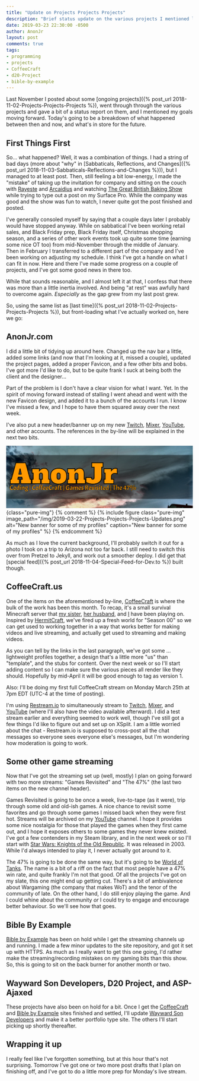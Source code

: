 ```yaml
---
title: "Update on Projects Projects Projects"
description: "Brief status update on the various projects I mentioned last year, and why my last post was back in November."
date: 2019-03-23 22:30:00 -0500
author: AnonJr
layout: post
comments: true
tags:
- programming
- projects
- CoffeeCraft
- d20-Project
- bible-by-example
---
```


Last November I posted about some [ongoing projects]({% post_url 2018-11-02-Projects-Projects-Projects %}), went through through the various projects and gave a bit of a status report on them, and I mentioned my goals moving forward. Today's going to be a breakdown of what happened between then and now, and what's in store for the future.
<!--more-->
## First Things First
So&hellip; what happened? Well, it was a combination of things. I had a string of bad days (more about "why" in [Sabbaticals, Reflections, and Changes]({% post_url 2018-11-03-Sabbaticals-Reflections-and-Changes %})), but I managed to at least post. Then, still feeling a bit low-energy, I made the "mistake" of taking up the invitation for company and sitting on the couch with [Rayeste][1] and [ Arcaidius][2] and watching [The Great British Baking Show](http://www.pbs.org/food/shows/great-british-baking-show/) while trying to type out a post on my Surface Pro. While the company was good and the show was fun to watch, I never quite got the post finished and posted.

I've generally consoled myself by saying that a couple days later I probably would have stopped anyway. While on sabbatical I've been working retail sales, and Black Friday prep, Black Friday itself, Christmas shopping season, and a series of other work events took up quite some time (earning some nice OT too) from mid-November through the middle of January. Then in February I transferred to a different part of the company and I've been working on adjusting my schedule. I think I've got a handle on what I can fit in now. Here and there I've made some progress on a couple of projects, and I've got some good news in there too.

While that sounds reasonable, and I almost left it at that, I confess that there was more than a little inertia involved. And being "at rest" was awfully hard to overcome again. *Especially* as the gap grew from my last post grew.

So, using the same list as [last time]({% post_url 2018-11-02-Projects-Projects-Projects %}), but front-loading what I've actually worked on, here we go:

## AnonJr.com
I did a little bit of tidying up around here. Changed up the nav bar a little, added some links (and now that I'm looking at it, missed a couple), updated the project pages, added a proper Favicon, and a few other bits and bobs. I've got more I'd like to do, but to be quite frank I suck at being both the client and the designer&hellip;

Part of the problem is I don't have a clear vision for what I want. Yet. In the spirit of moving forward instead of stalling I went ahead and went with the new Favicon design, and added it to a bunch of the accounts I run. I know I've missed a few, and I hope to have them squared away over the next week.

I've also put a new header/banner up on my new [Twitch](https://www.twitch.tv/anonjr_live), [Mixer](https://mixer.com/AnonJr_Live?vod=91997262), [YouTube](https://www.youtube.com/channel/UCXafqhKHbkSUIrq0LAuu0tw), and other accounts. The references in the by-line will be explained in the next two bits.

![New banner for some of my profiles](/img/2019-03-22-Projects-Projects-Projects-Updates.png 'New banner for some of my profiles'){class="pure-img"}
{% comment %}
{% include figure class="pure-img" image_path="/img/2019-03-22-Projects-Projects-Projects-Updates.png" alt="New banner for some of my profiles" caption="New banner for some of my profiles" %}
{% endcomment %}

As much as I love the current background, I'll probably switch it out for a photo I took on a trip to Arizona not too far back. I still need to switch this over from Pretzel to Jekyll, and work out a smoother deploy. I did get that [special feed]({% post_url 2018-11-04-Special-Feed-for-Dev.to %}) built though.

## CoffeeCraft.us
One of the items on the aforementioned by-line, [CoffeeCraft](https://www.coffeecraft.us/) is where the bulk of the work has been this month. To recap, it's a small survival Minecraft server that [my sister][1], [her husband][2], and [I][3] have been playing on. Inspired by [HermitCraft](http://hermitcraft.com/), we've fired up a fresh world for "Season 00" so we can get used to working together in a way that works better for making videos and live streaming, and actually get used to streaming and making videos.

As you can tell by the links in the last paragraph, we've got some &hellip; lightweight profiles together, a design that's a little more "us" than "template", and the stubs for content. Over the next week or so I'll start adding content so I can make sure the various pieces all render like they should. Hopefully by mid-April it will be good enough to tag as version 1.

Also: I'll be doing my first full CoffeeCraft stream on Monday March 25th at 7pm EDT (UTC-4 at the time of posting).

I'm using [Restream.io](https://restream.io) to simultaneously stream to [Twitch](https://www.twitch.tv/anonjr_live), [Mixer](https://mixer.com/AnonJr_Live?vod=91997262), and [YouTube](https://www.youtube.com/channel/UCXafqhKHbkSUIrq0LAuu0tw) (where I'll also have the video available afterward). I did a test stream earlier and everything seemed to work well, though I've still got a few things I'd like to figure out and set up on XSplit. I am a little worried about the chat - Restream.io is supposed to cross-post all the chat messages so everyone sees everyone else's messages, but I'm wondering how moderation is going to work.

## Some other game streaming
Now that I've got the streaming set up (well, mostly) I plan on going forward with two more streams: "Games Revisited" and "The 47%" (the last two items on the new channel header).

Games Revisited is going to be once a week, live-to-tape (as it were), trip through some old and old-ish games. A nice chance to revisit some favorites and go through some games I missed back when they were first hot. Streams will be archived on my [YouTube](https://www.youtube.com/channel/UCXafqhKHbkSUIrq0LAuu0tw) channel. I hope it provides some nice nostalgia for those that played the games when they first came out, and I hope it exposes others to some games they never knew existed. I've got a few contenders in my Steam library, and in the next week or so I'll start with [Star Wars: Knights of the Old Republic](https://store.steampowered.com/app/32370/STAR_WARS__Knights_of_the_Old_Republic/). It was released in 2003. While I'd always intended to play it, I never actually got around to it.

The 47% is going to be done the same way, but it's going to be [World of Tanks](https://worldoftanks.com/). The name is a bit of a riff on the fact that most people have a 47% win rate, and quite frankly I'm not that good. Of all the projects I've got on my slate, this one might end up getting cut. There's a bit of ambivalence about Wargaming (the company that makes WoT) and the tenor of the community of late. On the other hand, I do still enjoy playing the game. And I could whine about the community *or* I could try to engage and encourage better behaviour. So we'll see how that goes.

## Bible By Example
[Bible by Example](https://www.biblebyexample.com/) has been on hold while I get the streaming channels up and running. I made a few minor updates to the site repository, and got it set up with HTTPS. As much as I really want to get this one going, I'd rather make the streaming/recording mistakes on my gaming bits than this show. So, this is going to sit on the back burner for another month or two.

## Wayward Son Developers, D20 Project, and ASP-Ajaxed
These projects have also been on hold for a bit. Once I get the [CoffeeCraft](https://www.coffeecraft.us/) and [Bible by Example](https://www.biblebyexample.com/) sites finished and settled, I'll update [Wayward Son Developers](https://www.waywardsondevelopers.com/) and make it a better portfolio type site. The others I'll start picking up shortly thereafter.

## Wrapping it up
I really feel like I've forgotten something, but at this hour that's not surprising. Tomorrow I've got one or two more post drafts that I plan on finishing off, and I've got to do a little more prep for Monday's live stream.

[1]: https://www.coffeecraft.us/members/rayeste/
[2]: https://www.coffeecraft.us/members/arcaidius/
[3]: https://www.coffeecraft.us/members/anonjr/
